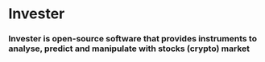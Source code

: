 # Invester
### Invester is open-source software that provides instruments to analyse, predict and manipulate with stocks (crypto) market